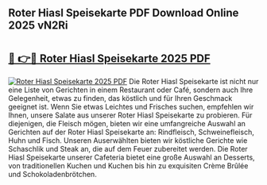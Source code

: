 ## Roter Hiasl Speisekarte PDF Download Online 2025 vN2Ri

# <h2><a href="http://gcbfa9p.nevu.top/?p=Roter+Hiasl+Speisekarte">🔗 👉🔴 Roter Hiasl Speisekarte 2025 PDF</a></h2>

[![Roter Hiasl Speisekarte 2025 PDF](https://i.imgur.com/dBaPXMq.png)](http://gcbfa9p.nevu.top/?p=Roter+Hiasl+Speisekarte)
Die Roter Hiasl Speisekarte ist nicht nur eine Liste von Gerichten in einem Restaurant oder Café, sondern auch Ihre Gelegenheit, etwas zu finden, das köstlich und für Ihren Geschmack geeignet ist. Wenn Sie etwas Leichtes und Frisches suchen, empfehlen wir Ihnen, unsere Salate aus unserer Roter Hiasl Speisekarte zu probieren. Für diejenigen, die Fleisch mögen, bieten wir eine umfangreiche Auswahl an Gerichten auf der Roter Hiasl Speisekarte an: Rindfleisch, Schweinefleisch, Huhn und Fisch. Unseren Auserwählten bieten wir köstliche Gerichte wie Schaschlik und Steak an, die auf dem Feuer zubereitet werden. Die Roter Hiasl Speisekarte unserer Cafeteria bietet eine große Auswahl an Desserts, von traditionellen Kuchen und Kuchen bis hin zu exquisiten Crème Brûlée und Schokoladenbrötchen.
